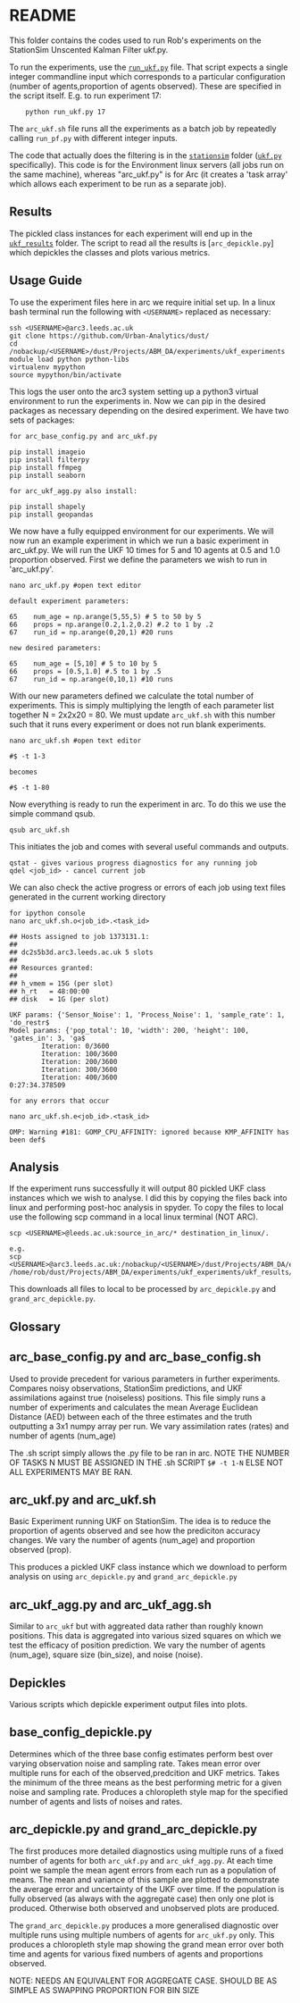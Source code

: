 # README

This folder contains the codes used to run Rob's experiments on the StationSim Unscented Kalman Filter ukf.py.

To run the experiments, use the [`run_ukf.py`](./run_pf.py) file. That script expects a single integer commandline input which corresponds to a particular configuration (number of agents,proportion of agents observed). These are specified in the script itself. E.g. to run experiment 17:

```
	python run_ukf.py 17
```

The `arc_ukf.sh` file runs all the experiments as a batch job by repeatedly calling `run_pf.py` with different integer inputs.

The code that actually does the filtering is in the [`stationsim`](../../stationsim) folder ([`ukf.py`](../../stationsim/particle_filter.py) specifically). This code is for the Environment linux servers (all jobs run on the same machine), whereas "arc_ukf.py" is for Arc (it creates a 'task array' which allows each experiment to be run as a separate job).

## Results

The pickled class instances for each experiment will end up in the [`ukf_results`](./results) folder. The script to read all the results is [`arc_depickle.py`] which depickles the classes and plots various metrics. 

## Usage Guide

To use the experiment files here in arc we require initial set up. In a linux bash terminal run the following with `<USERNAME>` replaced as necessary:

```
ssh <USERNAME>@arc3.leeds.ac.uk
git clone https://github.com/Urban-Analytics/dust/
cd /nobackup/<USERNAME>/dust/Projects/ABM_DA/experiments/ukf_experiments
module load python python-libs
virtualenv mypython
source mypython/bin/activate
```

This logs the user onto the arc3 system setting up a python3 virtual environment to run the experiments in. Now we can pip in the desired packages as necessary depending on the desired experiment. We have two sets of packages:

```
for arc_base_config.py and arc_ukf.py

pip install imageio
pip install filterpy
pip install ffmpeg
pip install seaborn

for arc_ukf_agg.py also install:

pip install shapely
pip install geopandas
```

We now have a fully equipped environment for our experiments. We will now run an example experiment in which we run a basic experiment in arc_ukf.py. We will run the UKF 10 times for 5 and 10 agents at 0.5 and 1.0 proportion observed. First we define the parameters we wish to run in 'arc_ukf.py'.

```
nano arc_ukf.py #open text editor

default experiment parameters:

65    num_age = np.arange(5,55,5) # 5 to 50 by 5
66    props = np.arange(0.2,1.2,0.2) #.2 to 1 by .2
67    run_id = np.arange(0,20,1) #20 runs

new desired parameters:

65    num_age = [5,10] # 5 to 10 by 5
66    props = [0.5,1.0] #.5 to 1 by .5
67    run_id = np.arange(0,10,1) #10 runs
```

With our new parameters defined we calculate the total number of experiments. This is simply multiplying the length of each parameter list together N = 2x2x20 = 80. We must update `arc_ukf.sh` with this number such that it runs every experiment or does not run blank experiments.

```
nano arc_ukf.sh #open text editor

#$ -t 1-3

becomes

#$ -t 1-80
```

Now everything is ready to run the experiment in arc. To do this we use the simple command qsub.

```
qsub arc_ukf.sh
```

This initiates the job and comes with several useful commands and outputs.

```
qstat - gives various progress diagnostics for any running job
qdel <job_id> - cancel current job
```

We can also check the active progress or errors of each job using text files generated in the current working directory

```
for ipython console
nano arc_ukf.sh.o<job_id>.<task_id>

## Hosts assigned to job 1373131.1:
##
## dc2s5b3d.arc3.leeds.ac.uk 5 slots
##
## Resources granted:
##
## h_vmem = 15G (per slot)
## h_rt   = 48:00:00
## disk   = 1G (per slot)

UKF params: {'Sensor_Noise': 1, 'Process_Noise': 1, 'sample_rate': 1, 'do_restr$
Model params: {'pop_total': 10, 'width': 200, 'height': 100, 'gates_in': 3, 'ga$
        Iteration: 0/3600
        Iteration: 100/3600
        Iteration: 200/3600
        Iteration: 300/3600
        Iteration: 400/3600
0:27:34.378509

for any errors that occur

nano arc_ukf.sh.e<job_id>.<task_id>

OMP: Warning #181: GOMP_CPU_AFFINITY: ignored because KMP_AFFINITY has been def$

```

## Analysis

If the experiment runs successfully it will output 80 pickled UKF class instances which we wish to analyse. I did this by copying the files back into linux and performing post-hoc analysis in spyder. To copy the files to local use the following scp command in a local linux terminal (NOT ARC).

```
scp <USERNAME>@leeds.ac.uk:source_in_arc/* destination_in_linux/.

e.g.
scp <USERNAME>@arc3.leeds.ac.uk:/nobackup/<USERNAME>/dust/Projects/ABM_DA/experiments/ukf_experiments/ukf_results/* /home/rob/dust/Projects/ABM_DA/experiments/ukf_experiments/ukf_results/.
```

This downloads all files to local to be processed by `arc_depickle.py` and `grand_arc_depickle.py`. 

## Glossary

## arc_base_config.py and arc_base_config.sh

Used to provide precedent for various parameters in further experiments. Compares noisy observations, StationSim predictions, and UKF assimilations against true (noiseless) positions. This file simply runs a number of experiments and calculates the mean Average Euclidean Distance (AED) between each of the three estimates and the truth outputting a 3x1 numpy array per run. We vary assimilation rates (rates) and number of agents (num_age) 

The .sh script simply allows the .py file to be ran in arc. NOTE THE NUMBER OF TASKS N MUST BE ASSIGNED IN THE .sh SCRIPT `$# -t 1-N` ELSE NOT ALL EXPERIMENTS MAY BE RAN.

## arc_ukf.py and arc_ukf.sh

Basic Experiment running UKF on StationSim. The idea is to reduce the proportion of agents observed and see how the prediciton accuracy changes. We vary the number of agents (num_age) and proportion observed (prop).

This produces a pickled UKF class instance which we download to perform analysis on using `arc_depickle.py` and `grand_arc_depickle.py`

## arc_ukf_agg.py and arc_ukf_agg.sh

Similar to `arc_ukf` but with aggreated data rather than roughly known positions. This data is aggregated into various sized squares on which we test the efficacy of position prediction.  We vary the number of agents (num_age), square size (bin_size), and noise (noise).

## Depickles

Various scripts which depickle experiment output files into plots.

## base_config_depickle.py

Determines which of the three base config estimates perform best over varying observation noise and sampling rate.
Takes mean error over multiple runs for each of the observed,predcition and UKF metrics. Takes the minimum of the three means as the best performing metric for a given noise and sampling rate. Produces a chloropleth style map for the specified number of agents and lists of noises and rates.

## arc_depickle.py and grand_arc_depickle.py

The first produces more detailed diagnostics using multiple runs of a fixed number of agents for both `arc_ukf.py` and `arc_ukf_agg.py`. At each time point we sample the mean agent errors from each run as a population of means. The mean and variance of this sample are plotted to demonstrate the average error and uncertainty of the UKF over time. If the population is fully observed (as always with the aggregate case) then only one plot is produced. Otherwise both observed and unobserved plots are produced.

The `grand_arc_depickle.py` produces a more generalised diagnostic over multiple runs using multiple numbers of agents for `arc_ukf.py` only. This produces a chloropleth style map showing the grand mean error over both time and agents for various fixed numbers of agents and proportions observed.

NOTE: NEEDS AN EQUIVALENT FOR AGGREGATE CASE. SHOULD BE AS SIMPLE AS SWAPPING PROPORTION FOR BIN SIZE




